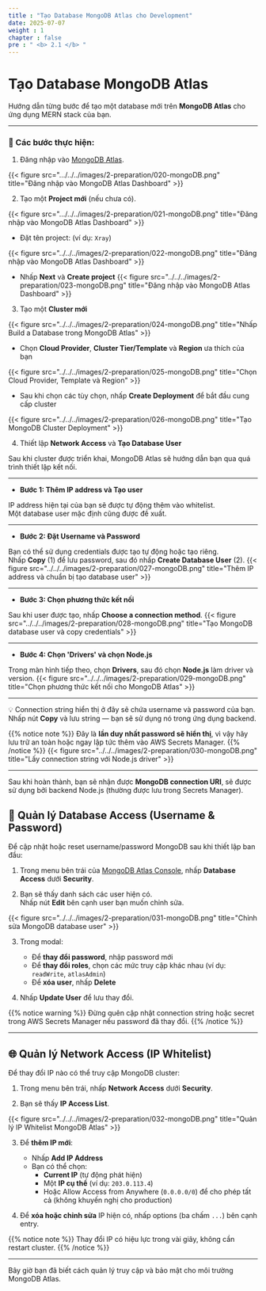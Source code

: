 ```yaml
---
title : "Tạo Database MongoDB Atlas cho Development"
date: 2025-07-07
weight : 1
chapter : false
pre : " <b> 2.1 </b> "
---
```


# Tạo Database MongoDB Atlas

Hướng dẫn từng bước để tạo một database mới trên **MongoDB Atlas** cho ứng dụng MERN stack của bạn.

---

### 🧭 Các bước thực hiện:

1. Đăng nhập vào [MongoDB Atlas](https://www.mongodb.com/cloud/atlas).  

{{< figure src=".../../../images/2-preparation/020-mongoDB.png" title="Đăng nhập vào MongoDB Atlas Dashboard" >}}

2. Tạo một **Project mới** (nếu chưa có).

{{< figure src=".../../../images/2-preparation/021-mongoDB.png" title="Đăng nhập vào MongoDB Atlas Dashboard" >}}

- Đặt tên project: (ví dụ: `Xray`)

{{< figure src="../../../images/2-preparation/022-mongoDB.png" title="Đăng nhập vào MongoDB Atlas Dashboard" >}}

- Nhấp **Next** và **Create project**
{{< figure src="../../../images/2-preparation/023-mongoDB.png" title="Đăng nhập vào MongoDB Atlas Dashboard" >}}
3. Tạo một **Cluster mới**


{{< figure src="../../../images/2-preparation/024-mongoDB.png" title="Nhấp Build a Database trong MongoDB Atlas" >}}

- Chọn **Cloud Provider**, **Cluster Tier/Template** và **Region** ưa thích của bạn

{{< figure src="../../../images/2-preparation/025-mongoDB.png" title="Chọn Cloud Provider, Template và Region" >}}

- Sau khi chọn các tùy chọn, nhấp **Create Deployment** để bắt đầu cung cấp cluster

{{< figure src="../../../images/2-preparation/026-mongoDB.png" title="Tạo MongoDB Cluster Deployment" >}}

4. Thiết lập **Network Access** và **Tạo Database User**

Sau khi cluster được triển khai, MongoDB Atlas sẽ hướng dẫn bạn qua quá trình thiết lập kết nối.

---

- **Bước 1: Thêm IP address và Tạo user**

IP address hiện tại của bạn sẽ được tự động thêm vào whitelist.  
Một database user mặc định cũng được đề xuất.



---

- **Bước 2: Đặt Username và Password**

Bạn có thể sử dụng credentials được tạo tự động hoặc tạo riêng.  
Nhấp **Copy** (1) để lưu password, sau đó nhấp **Create Database User** (2).
{{< figure src="../../../images/2-preparation/027-mongoDB.png" title="Thêm IP address và chuẩn bị tạo database user" >}}


---

- **Bước 3: Chọn phương thức kết nối**

Sau khi user được tạo, nhấp **Choose a connection method**.
{{< figure src="../../../images/2-preparation/028-mongoDB.png" title="Tạo MongoDB database user và copy credentials" >}}


---

- **Bước 4: Chọn 'Drivers' và chọn Node.js**

Trong màn hình tiếp theo, chọn **Drivers**, sau đó chọn **Node.js** làm driver và version.
{{< figure src="../../../images/2-preparation/029-mongoDB.png" title="Chọn phương thức kết nối cho MongoDB Atlas" >}}


---

💡 Connection string hiển thị ở đây sẽ chứa username và password của bạn.  
Nhấp nút **Copy** và lưu string — bạn sẽ sử dụng nó trong ứng dụng backend.

{{% notice note %}} 
Đây là **lần duy nhất password sẽ hiển thị**, vì vậy hãy lưu trữ an toàn hoặc ngay lập tức thêm vào AWS Secrets Manager.
{{% /notice %}}
{{< figure src="../../../images/2-preparation/030-mongoDB.png" title="Lấy connection string với Node.js driver" >}}

---

Sau khi hoàn thành, bạn sẽ nhận được **MongoDB connection URI**, sẽ được sử dụng bởi backend Node.js (thường được lưu trong Secrets Manager).

## 🔐 Quản lý Database Access (Username & Password)

Để cập nhật hoặc reset username/password MongoDB sau khi thiết lập ban đầu:

1. Trong menu bên trái của [MongoDB Atlas Console](https://www.mongodb.com/cloud/atlas), nhấp **Database Access** dưới **Security**.

2. Bạn sẽ thấy danh sách các user hiện có.  
   Nhấp nút **Edit** bên cạnh user bạn muốn chỉnh sửa.

{{< figure src="../../../images/2-preparation/031-mongoDB.png" title="Chỉnh sửa MongoDB database user" >}}

3. Trong modal:
   - Để **thay đổi password**, nhập password mới
   - Để **thay đổi roles**, chọn các mức truy cập khác nhau (ví dụ: `readWrite`, `atlasAdmin`)
   - Để **xóa user**, nhấp **Delete**

4. Nhấp **Update User** để lưu thay đổi.

{{% notice warning %}}
Đừng quên cập nhật connection string hoặc secret trong AWS Secrets Manager nếu password đã thay đổi.
{{% /notice %}}

---

## 🌐 Quản lý Network Access (IP Whitelist)

Để thay đổi IP nào có thể truy cập MongoDB cluster:

1. Trong menu bên trái, nhấp **Network Access** dưới **Security**.

2. Bạn sẽ thấy **IP Access List**.

{{< figure src="../../../images/2-preparation/032-mongoDB.png" title="Quản lý IP Whitelist MongoDB Atlas" >}}

3. Để **thêm IP mới**:
   - Nhấp **Add IP Address**
   - Bạn có thể chọn:
     - **Current IP** (tự động phát hiện)
     - Một **IP cụ thể** (ví dụ: `203.0.113.4`)
     - Hoặc Allow Access from Anywhere (`0.0.0.0/0`) để cho phép tất cả (không khuyến nghị cho production)

4. Để **xóa hoặc chỉnh sửa** IP hiện có, nhấp options (ba chấm `...`) bên cạnh entry.

{{% notice note %}}
Thay đổi IP có hiệu lực trong vài giây, không cần restart cluster.
{{% /notice %}}

---

Bây giờ bạn đã biết cách quản lý truy cập và bảo mật cho môi trường MongoDB Atlas. 